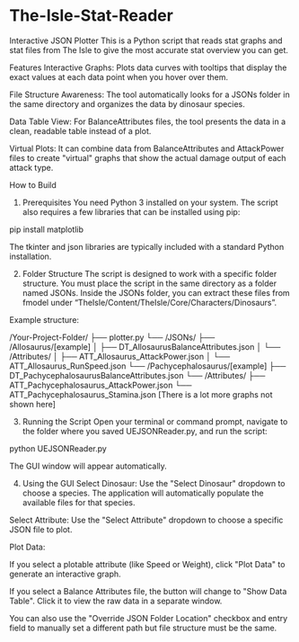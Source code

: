 # The-Isle-Stat-Reader

Interactive JSON Plotter
This is a Python script that reads stat graphs and stat files from The Isle to give the most accurate stat overview you can get.

Features
Interactive Graphs: Plots data curves with tooltips that display the exact values at each data point when you hover over them.

File Structure Awareness: The tool automatically looks for a JSONs folder in the same directory and organizes the data by dinosaur species.

Data Table View: For BalanceAttributes files, the tool presents the data in a clean, readable table instead of a plot.

Virtual Plots: It can combine data from BalanceAttributes and AttackPower files to create "virtual" graphs that show the actual damage output of each attack type.

How to Build
1. Prerequisites
You need Python 3 installed on your system. The script also requires a few libraries that can be installed using pip:

pip install matplotlib



The tkinter and json libraries are typically included with a standard Python installation.

2. Folder Structure
The script is designed to work with a specific folder structure. You must place the script in the same directory as a folder named JSONs. Inside the JSONs folder, you can extract these files from fmodel under “TheIsle/Content/TheIsle/Core/Characters/Dinosaurs”.

Example structure:

/Your-Project-Folder/
├── plotter.py
└── /JSONs/
    ├── /Allosaurus/[example]
    │   ├── DT_AllosaurusBalanceAttributes.json
    │   └── /Attributes/
    │       ├── ATT_Allosaurus_AttackPower.json
    │       └── ATT_Allosaurus_RunSpeed.json
    └── /Pachycephalosaurus/[example]
        ├── DT_PachycephalosaurusBalanceAttributes.json
        └── /Attributes/
            ├── ATT_Pachycephalosaurus_AttackPower.json
            └── ATT_Pachycephalosaurus_Stamina.json [There is a lot more graphs not shown here]



3. Running the Script
Open your terminal or command prompt, navigate to the folder where you saved UEJSONReader.py, and run the script:

python UEJSONReader.py



The GUI window will appear automatically.

4. Using the GUI
Select Dinosaur: Use the "Select Dinosaur" dropdown to choose a species. The application will automatically populate the available files for that species.

Select Attribute: Use the "Select Attribute" dropdown to choose a specific JSON file to plot.

Plot Data:

If you select a plotable attribute (like Speed or Weight), click "Plot Data" to generate an interactive graph.

If you select a Balance Attributes file, the button will change to "Show Data Table". Click it to view the raw data in a separate window.

You can also use the "Override JSON Folder Location" checkbox and entry field to manually set a different path but file structure must be the same.
